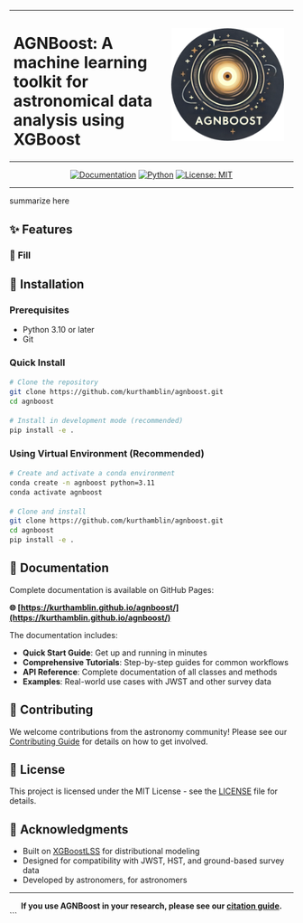 <div align="center">
  <table>
    <tr>
      <td align="left">
        <h1>AGNBoost: A machine learning toolkit for astronomical data analysis using XGBoost</h1>
      </td>
      <td align="center" width="220">
        <img src="figures/agnboost_logo.png" alt="AGNBoost Logo" width="200" height="200"/>
      </td>
    </tr>
  </table>
  
  [![Documentation](https://img.shields.io/badge/docs-github--pages-blue)](https://hamblin-ku.github.io/AGNBoost/)
  [![Python](https://img.shields.io/badge/python-3.8+-blue.svg)](https://www.python.org/downloads/)
  [![License: MIT](https://img.shields.io/badge/License-MIT-yellow.svg)](https://opensource.org/licenses/MIT)
</div>

---

summarize here

## ✨ Features

### 🔭 **Fill**
## 🚀 Installation

### Prerequisites
- Python 3.10 or later
- Git

### Quick Install

```bash
# Clone the repository
git clone https://github.com/kurthamblin/agnboost.git
cd agnboost

# Install in development mode (recommended)
pip install -e .
```

### Using Virtual Environment (Recommended)

```bash
# Create and activate a conda environment
conda create -n agnboost python=3.11
conda activate agnboost

# Clone and install
git clone https://github.com/kurthamblin/agnboost.git
cd agnboost
pip install -e .
```


## 📖 Documentation

Complete documentation is available on GitHub Pages:

**🌐 [https://kurthamblin.github.io/agnboost/](https://kurthamblin.github.io/agnboost/)**

The documentation includes:
- **Quick Start Guide**: Get up and running in minutes
- **Comprehensive Tutorials**: Step-by-step guides for common workflows
- **API Reference**: Complete documentation of all classes and methods
- **Examples**: Real-world use cases with JWST and other survey data


## 🤝 Contributing

We welcome contributions from the astronomy community! Please see our [Contributing Guide](https://kurthamblin.github.io/agnboost/contributing/) for details on how to get involved.

## 📄 License

This project is licensed under the MIT License - see the [LICENSE](LICENSE) file for details.

## 🙏 Acknowledgments

- Built on [XGBoostLSS](https://statmixedml.github.io/XGBoostLSS/) for distributional modeling
- Designed for compatibility with JWST, HST, and ground-based survey data
- Developed by astronomers, for astronomers

---

<div align="center">
  <strong>If you use AGNBoost in your research, please see our <a href="https://kurthamblin.github.io/agnboost/citation/">citation guide</a>.</strong>
</div>
```


